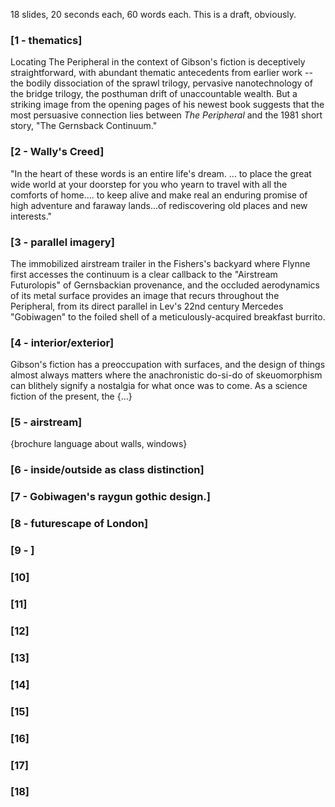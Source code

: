 18 slides, 20 seconds each, 60 words each. This is a draft, obviously.

### [1 - thematics] 

Locating The Peripheral in the context of Gibson's fiction is deceptively straightforward, with abundant thematic antecedents from earlier work -- the bodily dissociation of the sprawl trilogy, pervasive nanotechnology of the bridge trilogy, the posthuman drift of unaccountable wealth. But a striking image from the opening pages of his newest book suggests that the most persuasive connection lies between *The Peripheral* and the 1981 short story, "The Gernsback Continuum."

### [2 - Wally's Creed] 

"In the heart of these words is an entire life's dream. ... to place the great wide world at your doorstep for you who yearn to travel with all the comforts of home.... to keep alive and make real an enduring promise of high adventure and faraway lands...of rediscovering old places and new interests."


### [3 - parallel imagery] 

The immobilized airstream trailer in the Fishers's backyard where Flynne first accesses the continuum is a clear callback to the "Airstream Futurolopis" of Gernsbackian provenance, and the occluded aerodynamics of its metal surface provides an image that recurs throughout the Peripheral, from its direct parallel in Lev's 22nd century Mercedes "Gobiwagen" to the foiled shell of a meticulously-acquired breakfast burrito.

### [4 - interior/exterior]

Gibson's fiction has a preoccupation with surfaces, and the design of things almost always matters where the anachronistic do-si-do of skeuomorphism can blithely signify a nostalgia for what once was to come. As a science fiction of the present, the {...}

### [5 - airstream]

{brochure language about walls, windows}

### [6 - inside/outside as class distinction]

### [7 - Gobiwagen's raygun gothic design.]

### [8 - futurescape of London]

### [9 - ]

### [10]

### [11]

### [12]

### [13]

### [14]

### [15]

### [16]

### [17]

### [18]


